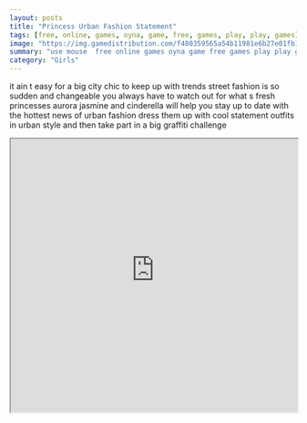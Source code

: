 ```yaml
---
layout: posts
title: "Princess Urban Fashion Statement"
tags: [free, online, games, oyna, game, free, games, play, play, games]
image: "https://img.gamedistribution.com/f480359565a54b11981e6b27e01fb13e.jpg"
summary: "use mouse  free online games oyna game free games play play games"
category: "Girls"
---
```


it ain t easy for a big city chic to keep up with trends street fashion is so sudden and changeable you always have to watch out for what s fresh princesses aurora jasmine and cinderella will help you stay up to date with the hottest news of urban fashion dress them up with cool statement outfits in urban style and then take part in a big graffiti challenge

<iframe width="100%" height="480px;" src="https://html5.gamedistribution.com/f480359565a54b11981e6b27e01fb13e/"></iframe>